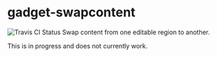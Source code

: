 # gadget-swapcontent
![Travis CI Status](https://travis-ci.org/jessgusclark/gadget-swapcontent.svg)
Swap content from one editable region to another.

This is in progress and does not currently work.
